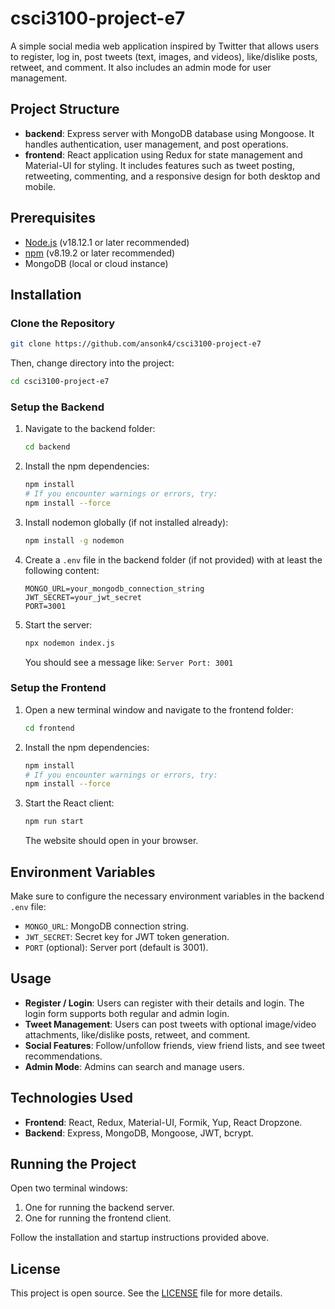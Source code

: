 # csci3100-project-e7

A simple social media web application inspired by Twitter that allows users to register, log in, post tweets (text, images, and videos), like/dislike posts, retweet, and comment. It also includes an admin mode for user management.

## Project Structure

- **backend**: Express server with MongoDB database using Mongoose. It handles authentication, user management, and post operations.
- **frontend**: React application using Redux for state management and Material-UI for styling. It includes features such as tweet posting, retweeting, commenting, and a responsive design for both desktop and mobile.

## Prerequisites

- [Node.js](https://nodejs.org/en) (v18.12.1 or later recommended)
- [npm](https://www.npmjs.com/) (v8.19.2 or later recommended)
- MongoDB (local or cloud instance)

## Installation

### Clone the Repository

```bash
git clone https://github.com/ansonk4/csci3100-project-e7
```

Then, change directory into the project:

```bash
cd csci3100-project-e7
```

### Setup the Backend

1. Navigate to the backend folder:

    ```bash
    cd backend
    ```

2. Install the npm dependencies:

    ```bash
    npm install
    # If you encounter warnings or errors, try:
    npm install --force
    ```

3. Install nodemon globally (if not installed already):

    ```bash
    npm install -g nodemon
    ```

4. Create a `.env` file in the backend folder (if not provided) with at least the following content:

    ```env
    MONGO_URL=your_mongodb_connection_string
    JWT_SECRET=your_jwt_secret
    PORT=3001
    ```

5. Start the server:

    ```bash
    npx nodemon index.js
    ```

   You should see a message like: `Server Port: 3001`

### Setup the Frontend

1. Open a new terminal window and navigate to the frontend folder:

    ```bash
    cd frontend
    ```

2. Install the npm dependencies:

    ```bash
    npm install
    # If you encounter warnings or errors, try:
    npm install --force
    ```

3. Start the React client:

    ```bash
    npm run start
    ```

   The website should open in your browser.

## Environment Variables

Make sure to configure the necessary environment variables in the backend `.env` file:

- `MONGO_URL`: MongoDB connection string.
- `JWT_SECRET`: Secret key for JWT token generation.
- `PORT` (optional): Server port (default is 3001).

## Usage

- **Register / Login**: Users can register with their details and login. The login form supports both regular and admin login.
- **Tweet Management**: Users can post tweets with optional image/video attachments, like/dislike posts, retweet, and comment.
- **Social Features**: Follow/unfollow friends, view friend lists, and see tweet recommendations.
- **Admin Mode**: Admins can search and manage users.

## Technologies Used

- **Frontend**: React, Redux, Material-UI, Formik, Yup, React Dropzone.
- **Backend**: Express, MongoDB, Mongoose, JWT, bcrypt.

## Running the Project

Open two terminal windows:
1. One for running the backend server.
2. One for running the frontend client.

Follow the installation and startup instructions provided above.


## License

This project is open source. See the [LICENSE](LICENSE) file for more details.